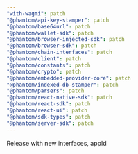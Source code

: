 ```yaml
---
"with-wagmi": patch
"@phantom/api-key-stamper": patch
"@phantom/base64url": patch
"@phantom/wallet-sdk": patch
"@phantom/browser-injected-sdk": patch
"@phantom/browser-sdk": patch
"@phantom/chain-interfaces": patch
"@phantom/client": patch
"@phantom/constants": patch
"@phantom/crypto": patch
"@phantom/embedded-provider-core": patch
"@phantom/indexed-db-stamper": patch
"@phantom/parsers": patch
"@phantom/react-native-sdk": patch
"@phantom/react-sdk": patch
"@phantom/react-ui": patch
"@phantom/sdk-types": patch
"@phantom/server-sdk": patch
---
```


Release with new interfaces, appId
